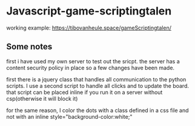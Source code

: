 # Javascript-game-scriptingtalen

working example:
https://tibovanheule.space/gameScriptingtalen/

## Some notes

first i have used my own server to test out the sricpt.
the server has a content security policy in place so a few changes have been made.

first there is a jquery class that handles all communication to the python scripts.
I use a second script to handle all clicks and to update the board.
that script can be placed inline if you run it on a server without csp(otherwise it will block it)

for the same reason, I color the dots with a class defined in a css file and not
with an inline style="background-color:white;"

